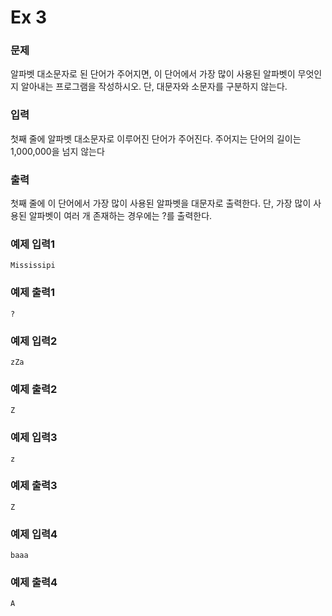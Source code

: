 # Ex 3

### **문제**

알파벳 대소문자로 된 단어가 주어지면, 이 단어에서 가장 많이 사용된 알파벳이 무엇인지 알아내는 프로그램을 작성하시오. 단, 대문자와 소문자를 구분하지 않는다.

### **입력**

첫째 줄에 알파벳 대소문자로 이루어진 단어가 주어진다. 주어지는 단어의 길이는 1,000,000을 넘지 않는다

### **출력**

첫째 줄에 이 단어에서 가장 많이 사용된 알파벳을 대문자로 출력한다. 단, 가장 많이 사용된 알파벳이 여러 개 존재하는 경우에는 ?를 출력한다.

### **예제 입력1**

```
Mississipi
```

### **예제 출력1**

```
?
```

### **예제 입력2**

```
zZa
```

### **예제 출력2**

```
Z
```

### **예제 입력3**

```
z
```

### **예제 출력3**

```
Z
```

### **예제 입력4**

```
baaa
```

### **예제 출력4**

```
A
```
